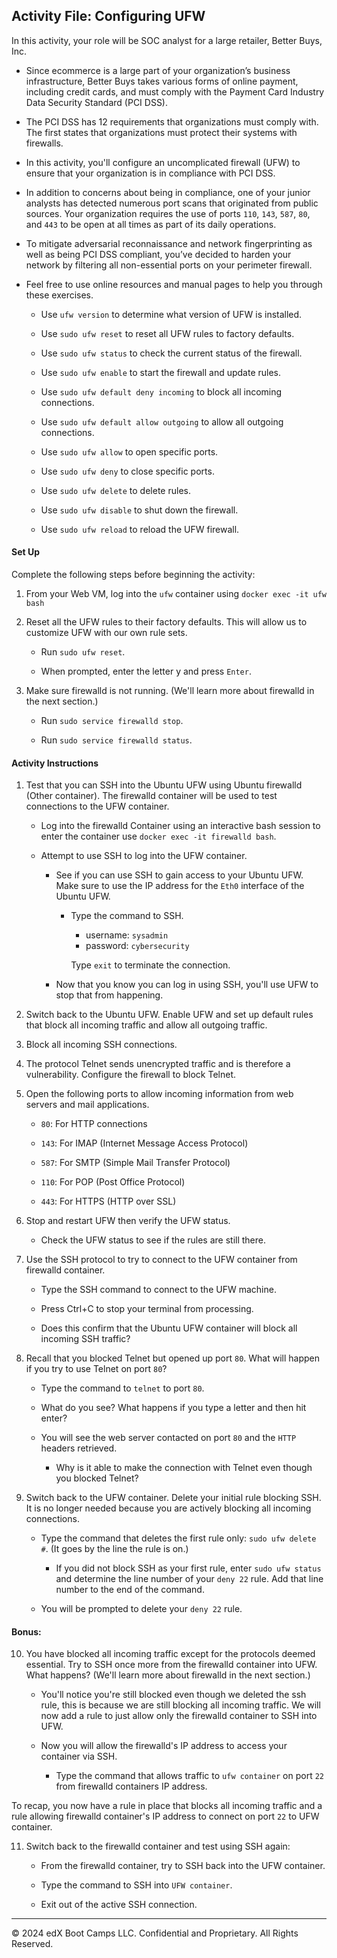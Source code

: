 ## Activity File: Configuring UFW 

In this activity, your role will be SOC analyst for a large retailer, Better Buys, Inc.

- Since ecommerce is a large part of your organization’s business infrastructure, Better Buys takes various forms of online payment, including credit cards, and must comply with the Payment Card Industry Data Security Standard (PCI DSS).

- The PCI DSS has 12 requirements that organizations must comply with. The first states that organizations must protect their systems with firewalls.

- In this activity, you'll configure an uncomplicated firewall (UFW) to ensure that your organization is in compliance with PCI DSS.

- In addition to concerns about being in compliance, one of your junior analysts has detected numerous port scans that originated from public sources. Your organization requires the use of ports `110`, `143`, `587`, `80`, and `443` to be open at all times as part of its daily operations. 

- To mitigate adversarial reconnaissance and network fingerprinting as well as being PCI DSS compliant, you’ve decided to harden your network by filtering all non-essential ports on your perimeter firewall.

- Feel free to use online resources and manual pages to help you through these exercises.

   - Use `ufw version` to determine what version of UFW is installed.

   - Use `sudo ufw reset` to reset all UFW rules to factory defaults.

   - Use `sudo ufw status` to check the current status of the firewall.

   - Use `sudo ufw enable` to start the firewall and update rules.

   - Use `sudo ufw default deny incoming` to block all incoming connections.

   - Use `sudo ufw default allow outgoing` to allow all outgoing connections.

   - Use `sudo ufw allow` to open specific ports.

   - Use `sudo ufw deny` to close specific ports.

   - Use `sudo ufw delete` to delete rules.

   - Use `sudo ufw disable` to shut down the firewall.

   - Use `sudo ufw reload` to reload the UFW firewall.

#### Set Up

Complete the following steps before beginning the activity: 

1. From your Web VM, log into the `ufw` container using `docker exec -it ufw bash`

2. Reset all the UFW rules to their factory defaults. This will allow us to customize UFW with our own rule sets.

    - Run `sudo ufw reset`.

    - When prompted, enter the letter y and press `Enter`.

3. Make sure firewalld is not running. (We'll learn more about firewalld in the next section.)

    - Run `sudo service firewalld stop`.

    - Run `sudo service firewalld status`.   

#### Activity Instructions

1. Test that you can SSH into the Ubuntu UFW using Ubuntu firewalld (Other container). The firewalld container will be used to test connections to the UFW container.

    
    - Log into the firewalld Container using an interactive bash session to enter the container use `docker exec -it firewalld bash`. 
    
    - Attempt to use SSH to log into the UFW container.

        - See if you can use SSH to gain access to your Ubuntu UFW. Make sure to use the IP address for the `Eth0` interface of the Ubuntu UFW. 
        
          - Type the command to SSH.

            - username: `sysadmin`
            - password: `cybersecurity`

            Type `exit` to terminate the connection.

        - Now that you know you can log in using SSH, you'll use UFW to stop that from happening.

2. Switch back to the Ubuntu UFW. Enable UFW and set up default rules that block all incoming traffic and allow all outgoing traffic.

3. Block all incoming SSH connections.

4. The protocol Telnet sends unencrypted traffic and is therefore a vulnerability. Configure the firewall to block Telnet.

5. Open the following ports to allow incoming information from web servers and mail applications.

    - `80`: For HTTP connections

    - `143`: For IMAP (Internet Message Access Protocol)

    - `587`: For SMTP (Simple Mail Transfer Protocol)

    - `110`: For POP (Post Office Protocol)

    - `443`: For HTTPS (HTTP over SSL)

6. Stop and restart UFW then verify the UFW status.

    - Check the UFW status to see if the rules are still there. 

7. Use the SSH protocol to try to connect to the UFW container from firewalld container.

    - Type the SSH command to connect to the UFW machine.

    - Press Ctrl+C to stop your terminal from processing.

    - Does this confirm that the Ubuntu UFW container will block all incoming SSH traffic? 

8. Recall that you blocked Telnet but opened up port `80`. What will happen if you try to use Telnet on port `80`?

    - Type the command to `telnet` to port `80`. 

    - What do you see? What happens if you type a letter and then hit enter?

    - You will see the web server contacted on port `80` and the `HTTP` headers retrieved.

        -  Why is it able to make the connection with Telnet even though you blocked Telnet?

9. Switch back to the UFW container. Delete your initial rule blocking SSH. It is no longer needed because you are actively blocking all incoming connections. 

    - Type the command that deletes the first rule only: `sudo ufw delete #`. (It goes by the line the rule is on.)

         - If you did not block SSH as your first rule, enter `sudo ufw status` and determine the line number of your `deny 22` rule. Add that line number to the end of the command.

    - You will be prompted to delete your `deny 22` rule. 

#### Bonus: 

10. You have blocked all incoming traffic except for the protocols deemed essential. Try to SSH once more from the firewalld container into UFW. What happens? (We'll learn more about firewalld in the next section.)

    - You'll notice you're still blocked even though we deleted the ssh rule, this is because we are still blocking all incoming traffic. We will now add a rule to just allow only the firewalld container to SSH into UFW. 

    - Now you will allow the firewalld's IP address to access your container via SSH. 

        - Type the command that allows traffic to `ufw container` on port `22` from firewalld containers IP address. 

  To recap, you now have a rule in place that blocks all incoming traffic and a rule allowing firewalld container's IP address to connect on port `22` to UFW container.
    
11. Switch back to the firewalld container and test using SSH again:

    - From the firewalld container, try to SSH back into the UFW container.

    - Type the command to SSH into `UFW container`.

    - Exit out of the active SSH connection.

---

© 2024 edX Boot Camps LLC. Confidential and Proprietary. All Rights Reserved.
